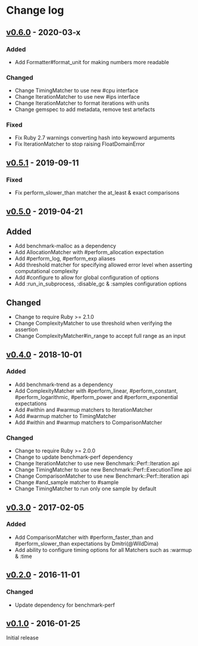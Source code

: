 # Change log

## [v0.6.0] - 2020-03-x

### Added
* Add Formatter#format_unit for making numbers more readable

### Changed
* Change TimingMatcher to use new #cpu interface
* Change IterationMatcher to use new #ips interface
* Change IterationMatcher to format iterations with units
* Change gemspec to add metadata, remove test artefacts

### Fixed
* Fix Ruby 2.7 warnings converting hash into keywowrd arguments
* Fix IterationMatcher to stop raising FloatDomainError

## [v0.5.1] - 2019-09-11

### Fixed
* Fix perform_slower_than matcher the at_least & exact comparisons

## [v0.5.0] - 2019-04-21

## Added
* Add benchmark-malloc as a dependency
* Add AllocationMatcher with  #perform_allocation expectation
* Add #perform_log, #perform_exp aliases
* Add threshold matcher for specifying allowed error level when asserting computational complexity
* Add #configure to allow for global configuration of options
* Add :run_in_subprocess, :disable_gc & :samples configuration options

## Changed
* Change to require Ruby >= 2.1.0
* Change ComplexityMatcher to use threshold when verifying the assertion
* Change ComplexityMatcher#in_range to accept full range as an input

## [v0.4.0] - 2018-10-01

### Added
* Add benchmark-trend as a dependency
* Add ComplexityMatcher with #perform_linear, #perform_constant,
  #perform_logarithmic, #perform_power and #perform_exponential expectations
* Add #within and #warmup matchers to IterationMatcher
* Add #warmup matcher to TimingMatcher
* Add #within and #warmup matchers to ComparisonMatcher

### Changed
* Change to require Ruby >= 2.0.0
* Change to update benchmark-perf dependency
* Change IterationMatcher to use new Benchmark::Perf::Iteration api
* Change TimingMatcher to use new Benchmark::Perf::ExecutionTime api
* Change ComparisonMatcher to use new Benchmark::Perf::Iteration api
* Change #and_sample matcher to #sample
* Change TimingMatcher to run only one sample by default

## [v0.3.0] - 2017-02-05

### Added
* Add ComparisonMatcher with #perform_faster_than and #perform_slower_than expectations by Dmitri(@WildDima)
* Add ability to configure timing options for all Matchers such as :warmup & :time

## [v0.2.0] - 2016-11-01

### Changed
* Update dependency for benchmark-perf

## [v0.1.0] - 2016-01-25

Initial release

[v0.6.0]: https://github.com/peter-murach/rspec-benchmark/compare/v0.5.1...v0.6.0
[v0.5.1]: https://github.com/peter-murach/rspec-benchmark/compare/v0.5.0...v0.5.1
[v0.5.0]: https://github.com/peter-murach/rspec-benchmark/compare/v0.4.0...v0.5.0
[v0.4.0]: https://github.com/peter-murach/rspec-benchmark/compare/v0.3.0...v0.4.0
[v0.3.0]: https://github.com/peter-murach/rspec-benchmark/compare/v0.2.0...v0.3.0
[v0.2.0]: https://github.com/peter-murach/rspec-benchmark/compare/v0.1.0...v0.2.0
[v0.1.0]: https://github.com/peter-murach/rspec-benchmark/compare/v0.1.0
